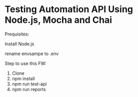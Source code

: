 # Testing Automation API Using Node.js, Mocha and Chai

Prequisites: 

Install Node.js

rename envsampe to .env

Step to use this FW:
1. Clone
2. npm install
3. npm run test-api 
4. npm run reports

